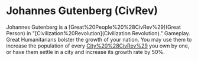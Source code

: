 # Johannes Gutenberg (CivRev)

Johannes Gutenberg is a [Great%20People%20%28CivRev%29](Great Person) in "[Civilization%20Revolution](Civilization Revolution)."
Gameplay.
Great Humanitarians bolster the growth of your nation. You may use them to increase the population of every [City%20%28CivRev%29](city) you own by one, or have them settle in a city and increase its growth rate by 50%.